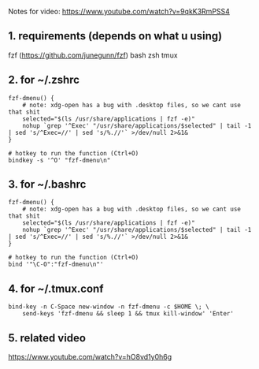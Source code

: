Notes for video: https://www.youtube.com/watch?v=9qkK3RmPSS4


## 1. requirements (depends on what u using)
fzf (https://github.com/junegunn/fzf)
bash
zsh
tmux

## 2. for ~/.zshrc
    fzf-dmenu() { 
    	# note: xdg-open has a bug with .desktop files, so we cant use that shit
    	selected="$(ls /usr/share/applications | fzf -e)"
    	nohup `grep '^Exec' "/usr/share/applications/$selected" | tail -1 | sed 's/^Exec=//' | sed 's/%.//'` >/dev/null 2>&1&
    }

    # hotkey to run the function (Ctrl+O)
    bindkey -s '^O' "fzf-dmenu\n"

## 3. for ~/.bashrc
    fzf-dmenu() { 
    	# note: xdg-open has a bug with .desktop files, so we cant use that shit
    	selected="$(ls /usr/share/applications | fzf -e)"
    	nohup `grep '^Exec' "/usr/share/applications/$selected" | tail -1 | sed 's/^Exec=//' | sed 's/%.//'` >/dev/null 2>&1&
    }

    # hotkey to run the function (Ctrl+O)
    bind '"\C-O":"fzf-dmenu\n"'

## 4. for ~/.tmux.conf
    bind-key -n C-Space new-window -n fzf-dmenu -c $HOME \; \
    	send-keys 'fzf-dmenu && sleep 1 && tmux kill-window' 'Enter'

## 5. related video
https://www.youtube.com/watch?v=hO8vd1y0h6g
